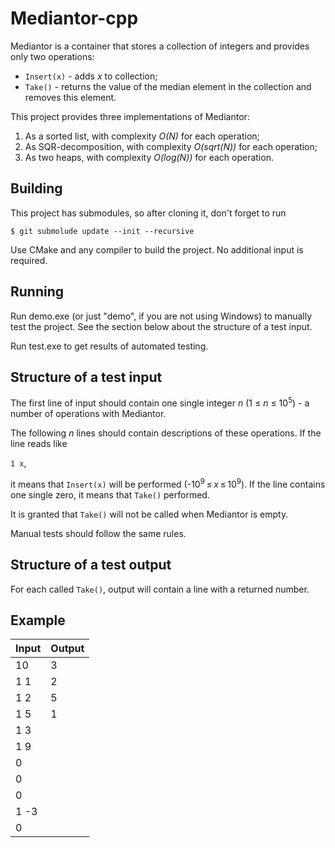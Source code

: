 ﻿# Mediantor-cpp
Mediantor is a container that stores a collection of integers and provides only two operations:

* `Insert(x)` - adds _x_ to collection;
* `Take()` - returns the value of the median element in the collection and removes this element.

This project provides three implementations of Mediantor:

1. As a sorted list, with complexity _O(N)_ for each operation;
2. As SQR-decomposition, with complexity _O(sqrt(N))_ for each operation;
3. As two heaps, with complexity _O(log(N))_ for each operation.

## Building

This project has submodules, so after cloning it, don't forget to run

`$ git submolude update --init --recursive`

Use CMake and any compiler to build the project. No additional input is required.

## Running

Run demo.exe (or just "demo", if you are not using Windows) to manually test the project. See the section below about the structure of a test input.

Run test.exe to get results of automated testing.

## Structure of a test input

The first line of input should contain one single integer _n_ (1 ≤ _n_ ≤ 10<sup>5</sup>) - a number of operations with Mediantor.

The following _n_ lines should contain descriptions of these operations. If the line reads like

`1 x`,

it means that `Insert(x)` will be performed (-10<sup>9</sup> ≤ _x_ ≤ 10<sup>9</sup>). If the line contains one single zero, it means that `Take()` performed.

It is granted that `Take()` will not be called when Mediantor is empty.

Manual tests should follow the same rules.

## Structure of a test output

For each called `Take()`, output will contain a line with a returned number.

## Example

| Input       | Output      |
| ----------- | ----------- |
| 10          | 3           |
| 1 1         | 2           |
| 1 2         | 5           |
| 1 5         | 1           |
| 1 3         |             |
| 1 9         |             |
| 0           |             |
| 0           |             |
| 0           |             |
| 1 -3        |             |
| 0           |             |
